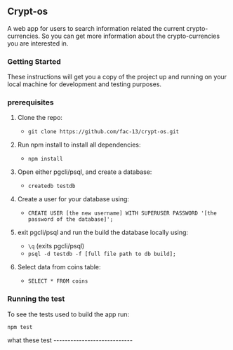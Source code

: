 ## Crypt-os
A web app for users to search information related the current crypto-currencies. So you can get more information about the crypto-currencies you are interested in.

### Getting Started
These instructions will get you a copy of the project up and running on your local machine for development and testing purposes.

### prerequisites
1. Clone the repo:
	- `git clone https://github.com/fac-13/crypt-os.git`

2. Run npm install to install all dependencies:
	-	`npm install`

3. Open either pgcli/psql, and create a database:
	- `createdb testdb`

4. Create a user for your database using:
	- `CREATE USER [the new username] WITH SUPERUSER PASSWORD '[the password of the database]';`

5. exit pgcli/psql and run the build the database locally using:
	-	`\q` (exits pgcli/psql)
	-	`psql -d testdb -f [full file path to db build];`

6. Select data from coins table:
	- `SELECT * FROM coins`

### Running the test

To see the tests used to build the app run:

	npm test

what these test ----------------------------
